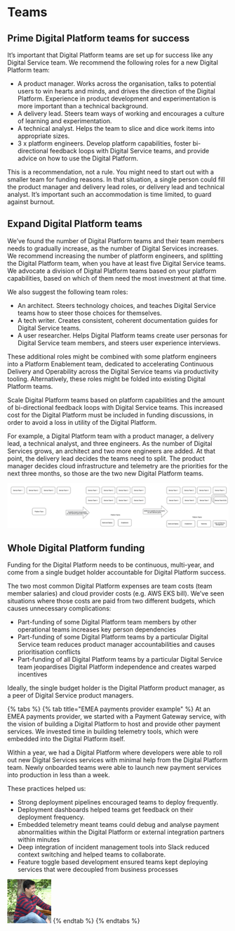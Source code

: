 # Teams

## Prime Digital Platform teams for success

It’s important that Digital Platform teams are set up for success like any Digital Service team. We recommend the following roles for a new Digital Platform team:

* A product manager. Works across the organisation, talks to potential users to win hearts and minds, and drives the direction of the Digital Platform. Experience in product development and experimentation is more important than a technical background.
* A delivery lead. Steers team ways of working and encourages a culture of learning and experimentation.
* A technical analyst. Helps the team to slice and dice work items into appropriate sizes.
* 3 x platform engineers. Develop platform capabilities, foster bi-directional feedback loops with Digital Service teams, and provide advice on how to use the Digital Platform.

This is a recommendation, not a rule. You might need to start out with a smaller team for funding reasons. In that situation, a single person could fill the product manager and delivery lead roles, or delivery lead and technical analyst. It’s important such an accommodation is time limited, to guard against burnout.

## Expand Digital Platform teams

We’ve found the number of Digital Platform teams and their team members needs to gradually increase, as the number of Digital Services increases. We recommend increasing the number of platform engineers, and splitting the Digital Platform team, when you have at least five Digital Service teams. We advocate a division of Digital Platform teams based on your platform capabilities, based on which of them need the most investment at that time.

We also suggest the following team roles:

* An architect. Steers technology choices, and teaches Digital Service teams how to steer those choices for themselves.
* A tech writer. Creates consistent, coherent documentation guides for Digital Service teams. 
* A user researcher. Helps Digital Platform teams create user personas for Digital Service team members, and steers user experience interviews.

These additional roles might be combined with some platform engineers into a Platform Enablement team, dedicated to accelerating Continuous Delivery and Operability across the Digital Service teams via productivity tooling. Alternatively, these roles might be folded into existing Digital Platform teams.

Scale Digital Platform teams based on platform capabilities and the amount of bi-directional feedback loops with Digital Service teams. This increased cost for the Digital Platform must be included in funding discussions, in order to avoid a loss in utility of the Digital Platform.

For example, a Digital Platform team with a product manager, a delivery lead, a technical analyst, and three engineers. As the number of Digital Services grows, an architect and two more engineers are added. At that point, the delivery lead decides the teams need to split. The product manager decides cloud infrastructure and telemetry are the priorities for the next three months, so those are the two new Digital Platform teams.

![Service Team growth driving growth and reorganisation in the platform team around capabilities provided to the Service Teams](../.gitbook/assets/expanding-platform-teams.png)

## Whole Digital Platform funding

Funding for the Digital Platform needs to be continuous, multi-year, and come from a single budget holder accountable for Digital Platform success.

The two most common Digital Platform expenses are team costs \(team member salaries\) and cloud provider costs \(e.g. AWS EKS bill\). We’ve seen situations where those costs are paid from two different budgets, which causes unnecessary complications:

* Part-funding of some Digital Platform team members by other operational teams increases key person dependencies
* Part-funding of some Digital Platform teams by a particular Digital Service team reduces product manager accountabilities and causes prioritisation conflicts
* Part-funding of all Digital Platform teams by a particular Digital Service team jeopardises Digital Platform independence and creates warped incentives 

Ideally, the single budget holder is the Digital Platform product manager, as a peer of Digital Service product managers.

{% tabs %}
{% tab title="EMEA payments provider example" %}
At an EMEA payments provider, we started with a Payment Gateway service, with the vision of building a Digital Platform to host and provide other payment services. We invested time in building telemetry tools, which were embedded into the Digital Platform itself.

Within a year, we had a Digital Platform where developers were able to roll out new Digital Services services with minimal help from the Digital Platform team. Newly onboarded teams were able to launch new payment services into production in less than a week.

These practices helped us:

* Strong deployment pipelines encouraged teams to deploy frequently.
* Deployment dashboards helped teams get feedback on their deployment frequency.
* Embedded telemetry meant teams could debug and analyse payment abnormalities within the Digital Platform or external integration partners within minutes
* Deep integration of incident management tools into Slack reduced context switching and helped teams to collaborate.
* Feature toggle based development ensured teams kept deploying services that were decoupled from business processes

![Anant Pal](../.gitbook/assets/anantpal.jpeg)
{% endtab %}
{% endtabs %}

